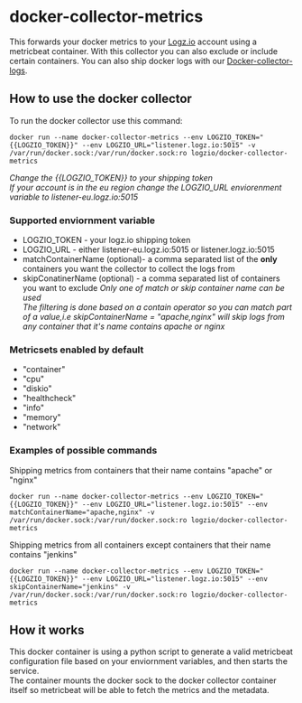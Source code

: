 # docker-collector-metrics
This forwards your docker metrics to your [Logz.io](https://app.logz.io/) account using a metricbeat container.
With this collector you can also exclude or include certain containers.
You can also ship docker logs with our [Docker-collector-logs](https://github.com/logzio/docker-collector-logs).  

## How to use the docker collector

To run the docker collector use this command:  
```
docker run --name docker-collector-metrics --env LOGZIO_TOKEN="{{LOGZIO_TOKEN}}" --env LOGZIO_URL="listener.logz.io:5015" -v /var/run/docker.sock:/var/run/docker.sock:ro logzio/docker-collector-metrics
```
*Change the {{LOGZIO_TOKEN}} to your shipping token*  
*If your account is in the eu region change the LOGZIO_URL enviorenment variable to listener-eu.logz.io:5015*

### Supported enviornment variable

- LOGZIO_TOKEN - your logz.io shipping token
- LOGZIO_URL - either listener-eu.logz.io:5015 or listener.logz.io:5015
- matchContainerName (optional)- a comma separated list of the **only** containers you want the collector to collect the logs from
- skipConatinerName (optional) - a comma separated list of containers you want to exclude
*Only one of match or skip container name can be used*  
*The filtering is done based on a contain operator so you can match part of a value,i.e skipContainerName = "apache,nginx" will skip logs from any container that it's name contains apache or nginx*  

### Metricsets enabled by default
- "container"
- "cpu"
- "diskio"
- "healthcheck"
- "info"
- "memory"
- "network"

### Examples of possible commands

Shipping metrics from containers that their name contains "apache" or "nginx"
```
docker run --name docker-collector-metrics --env LOGZIO_TOKEN="{{LOGZIO_TOKEN}}" --env LOGZIO_URL="listener.logz.io:5015" --env matchContainerName="apache,nginx" -v /var/run/docker.sock:/var/run/docker.sock:ro logzio/docker-collector-metrics
```

Shipping metrics from all containers except containers that their name contains "jenkins"
```
docker run --name docker-collector-metrics --env LOGZIO_TOKEN="{{LOGZIO_TOKEN}}" --env LOGZIO_URL="listener.logz.io:5015" --env skipContainerName="jenkins" -v /var/run/docker.sock:/var/run/docker.sock:ro logzio/docker-collector-metrics
```
## How it works
This docker container is using a python script to generate a valid metricbeat configuration file based on your enviornment variables, and then starts the service.  
The container mounts the docker sock to the docker collector container itself so metricbeat will be able to fetch the metrics and the metadata.
